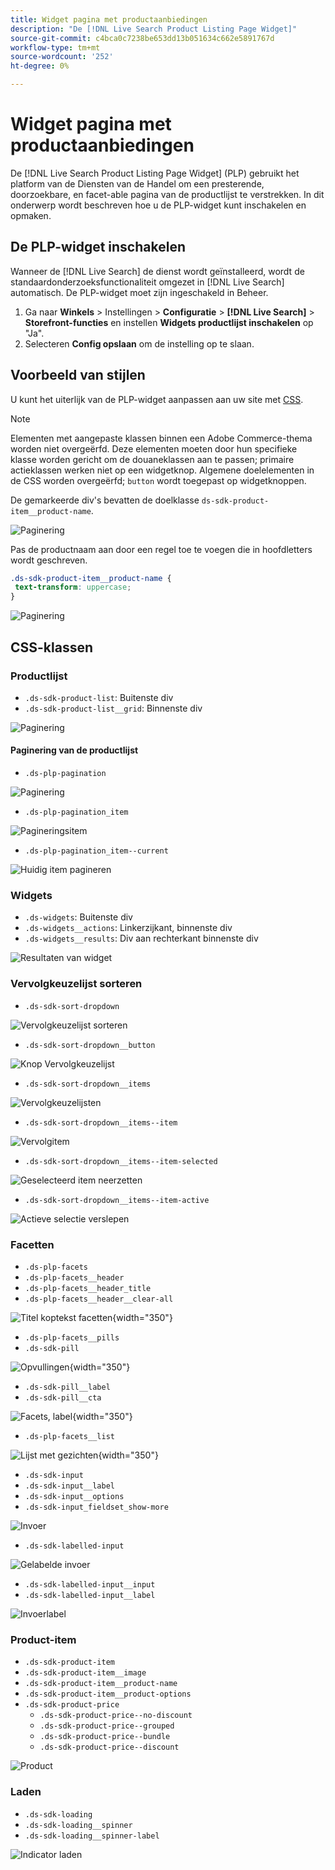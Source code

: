 ```yaml
---
title: Widget pagina met productaanbiedingen
description: "De [!DNL Live Search Product Listing Page Widget]"
source-git-commit: c4bca0c7238be653dd13b051634c662e5891767d
workflow-type: tm+mt
source-wordcount: '252'
ht-degree: 0%

---
```


# Widget pagina met productaanbiedingen

De [!DNL Live Search Product Listing Page Widget] (PLP) gebruikt het platform van de Diensten van de Handel om een presterende, doorzoekbare, en facet-able pagina van de productlijst te verstrekken. In dit onderwerp wordt beschreven hoe u de PLP-widget kunt inschakelen en opmaken.

## De PLP-widget inschakelen

Wanneer de [!DNL Live Search] de dienst wordt geïnstalleerd, wordt de standaardonderzoeksfunctionaliteit omgezet in [!DNL Live Search] automatisch.
De PLP-widget moet zijn ingeschakeld in Beheer.

1. Ga naar **Winkels** > Instellingen > **Configuratie** > **[!DNL Live Search]** > **Storefront-functies** en instellen **Widgets productlijst inschakelen** op &quot;Ja&quot;.
1. Selecteren **Config opslaan** om de instelling op te slaan.

## Voorbeeld van stijlen

U kunt het uiterlijk van de PLP-widget aanpassen aan uw site met [CSS](https://developer.adobe.com/commerce/frontend-core/guide/css/).

>[!NOTE]
>
>Elementen met aangepaste klassen binnen een Adobe Commerce-thema worden niet overgeërfd. Deze elementen moeten door hun specifieke klasse worden gericht om de douaneklassen aan te passen; primaire actieklassen werken niet op een widgetknop.
>Algemene doelelementen in de CSS worden overgeërfd; `button` wordt toegepast op widgetknoppen.

De gemarkeerde div&#39;s bevatten de doelklasse `ds-sdk-product-item__product-name`.

![Paginering](assets/plp-css-example.png)

Pas de productnaam aan door een regel toe te voegen die in hoofdletters wordt geschreven.

```css
.ds-sdk-product-item__product-name {
 text-transform: uppercase;
}
```

![Paginering](assets/plp-css-example-after.png)

## CSS-klassen

### Productlijst

* `.ds-sdk-product-list`: Buitenste div
* `.ds-sdk-product-list__grid`: Binnenste div

![Paginering](assets/plp-css-product-list.png)

#### Paginering van de productlijst

* `.ds-plp-pagination`

![Paginering](assets/plp-css-pagination.png)

* `.ds-plp-pagination_item`

![Pagineringsitem](assets/plp-css-pagination-item.png)

* `.ds-plp-pagination_item--current`

![Huidig item pagineren](assets/plp-css-pagination-item-current.png)

### Widgets

* `.ds-widgets`: Buitenste div
* `.ds-widgets__actions`: Linkerzijkant, binnenste div
* `.ds-widgets__results`: Div aan rechterkant binnenste div

![Resultaten van widget](assets/plp-css-widgets.png)

### Vervolgkeuzelijst sorteren

* `.ds-sdk-sort-dropdown`

![Vervolgkeuzelijst sorteren](assets/plp-css-dropdown.png)

* `.ds-sdk-sort-dropdown__button`

![Knop Vervolgkeuzelijst](assets/plp-css-dropdown-button.png)

* `.ds-sdk-sort-dropdown__items`

![Vervolgkeuzelijsten](assets/plp-css-dropdown-items.png)

* `.ds-sdk-sort-dropdown__items--item`

![Vervolgitem](assets/plp-css-dropdown-item.png)

* `.ds-sdk-sort-dropdown__items--item-selected`

![Geselecteerd item neerzetten](assets/plp-css-dropdown-selected.png)

* `.ds-sdk-sort-dropdown__items--item-active`

![Actieve selectie verslepen](assets/plp-css-dropdown-active.png)

### Facetten

* `.ds-plp-facets`
* `.ds-plp-facets__header`
* `.ds-plp-facets__header_title`
* `.ds-plp-facets__header__clear-all`

![Titel koptekst facetten](assets/plp-css-facets-title-clear.png){width="350"}

* `.ds-plp-facets__pills`
* `.ds-sdk-pill`

![Opvullingen](assets/plp-css-facets-pill.png){width="350"}

* `.ds-sdk-pill__label`
* `.ds-sdk-pill__cta`

![Facets, label](assets/plp-css-pill-label-cta.png){width="350"}

* `.ds-plp-facets__list`

![Lijst met gezichten](assets/plp-css-facets-list.png){width="350"}

* `.ds-sdk-input`
* `.ds-sdk-input__label`
* `.ds-sdk-input__options`
* `.ds-sdk-input_fieldset_show-more`

![Invoer](assets/plp-css-sdk-input.png)

* `.ds-sdk-labelled-input`

![Gelabelde invoer](assets/plp-css-labelled-input.png)

* `.ds-sdk-labelled-input__input`
* `.ds-sdk-labelled-input__label`

![Invoerlabel](assets/plp-css-labelled-input-label.png)

### Product-item

* `.ds-sdk-product-item`
* `.ds-sdk-product-item__image`
* `.ds-sdk-product-item__product-name`
* `.ds-sdk-product-item__product-options`
* `.ds-sdk-product-price`
   * `.ds-sdk-product-price--no-discount`
   * `.ds-sdk-product-price--grouped`
   * `.ds-sdk-product-price--bundle`
   * `.ds-sdk-product-price--discount`

![Product](assets/plp-css-product.png)

### Laden

* `.ds-sdk-loading`
* `.ds-sdk-loading__spinner`
* `.ds-sdk-loading__spinner-label`

![Indicator laden](assets/plp-css-loading.png)
